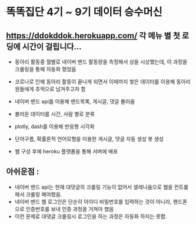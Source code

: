 # 똑똑집단 4기 ~ 9기 데이터 승수머신

## https://ddokddok.herokuapp.com/ 각 메뉴 별 첫 로딩에 시간이 걸립니다...

- 동아리 활동중 월별로 네이버 밴드 활동량을 측정해서 상을 시상했는데, 이 과정을 크롤링을 통해 자동화 했었음
- 코로나로 인해 동아리 활동이 끝나게 되면서 이때까지 쌓은 데이터를 이용해 동아리원들에게 추억으로 남겨주고자 함

- 네이버 밴드 api를 이용해 밴드목록, 게시글, 댓글 불러옴
- 불러온 데이터를 시간, 사람 별로 분류
- plotly, dash를 이용해 반응형 시각화
- 단어구름, 확률론적 언어모형을 이용한 게시글, 댓글 자동 생성 봇 생성

- 웹 구성 후에 heroku 플랫폼을 통해 서버에 배포

## 아쉬운점 : 
- 네이버 밴드 api는 현재 대댓글의 크롤링 기능이 없어서 셀레니움으로 웹을 컨트롤해서 크롤링 해야했음. 
- 네이버 밴드 웹 로그인은 단순히 아이디 비밀번호를 입력하는 것이 아니라, 핸드폰으로 인증번호를 보내 인증 과정을 거쳐야 했음
- 이런 문제로 대댓글 크롤링시 로그인을 하는 과정은 자동화 하지는 못함.
